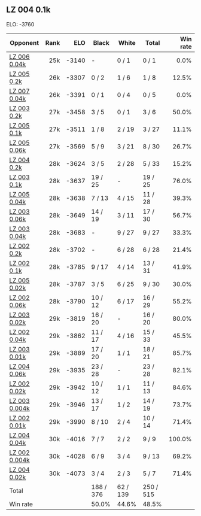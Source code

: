 ## LZ 004 0.1k ##

ELO: -3760

Opponent | Rank | ELO | Black | White | Total | Win rate
---------|-----:|----:|-------|-------|-------|-------:
[LZ 006 0.04k](LZ%20006%200.04k.md) | 25k | -3140 | - | 0 / 1 | 0 / 1 | 0.0%
[LZ 005 0.2k](LZ%20005%200.2k.md) | 26k | -3307 | 0 / 2 | 1 / 6 | 1 / 8 | 12.5%
[LZ 007 0.04k](LZ%20007%200.04k.md) | 26k | -3391 | 0 / 1 | 0 / 4 | 0 / 5 | 0.0%
[LZ 003 0.2k](LZ%20003%200.2k.md) | 27k | -3458 | 3 / 5 | 0 / 1 | 3 / 6 | 50.0%
[LZ 005 0.1k](LZ%20005%200.1k.md) | 27k | -3511 | 1 / 8 | 2 / 19 | 3 / 27 | 11.1%
[LZ 005 0.06k](LZ%20005%200.06k.md) | 27k | -3569 | 5 / 9 | 3 / 21 | 8 / 30 | 26.7%
[LZ 004 0.2k](LZ%20004%200.2k.md) | 28k | -3624 | 3 / 5 | 2 / 28 | 5 / 33 | 15.2%
[LZ 003 0.1k](LZ%20003%200.1k.md) | 28k | -3637 | 19 / 25 | - | 19 / 25 | 76.0%
[LZ 005 0.04k](LZ%20005%200.04k.md) | 28k | -3638 | 7 / 13 | 4 / 15 | 11 / 28 | 39.3%
[LZ 003 0.06k](LZ%20003%200.06k.md) | 28k | -3649 | 14 / 19 | 3 / 11 | 17 / 30 | 56.7%
[LZ 003 0.04k](LZ%20003%200.04k.md) | 28k | -3683 | - | 9 / 27 | 9 / 27 | 33.3%
[LZ 002 0.2k](LZ%20002%200.2k.md) | 28k | -3702 | - | 6 / 28 | 6 / 28 | 21.4%
[LZ 002 0.1k](LZ%20002%200.1k.md) | 28k | -3785 | 9 / 17 | 4 / 14 | 13 / 31 | 41.9%
[LZ 005 0.02k](LZ%20005%200.02k.md) | 28k | -3787 | 3 / 5 | 6 / 25 | 9 / 30 | 30.0%
[LZ 002 0.06k](LZ%20002%200.06k.md) | 28k | -3790 | 10 / 12 | 6 / 17 | 16 / 29 | 55.2%
[LZ 003 0.02k](LZ%20003%200.02k.md) | 29k | -3819 | 16 / 20 | - | 16 / 20 | 80.0%
[LZ 002 0.04k](LZ%20002%200.04k.md) | 29k | -3862 | 11 / 17 | 4 / 16 | 15 / 33 | 45.5%
[LZ 003 0.01k](LZ%20003%200.01k.md) | 29k | -3889 | 17 / 20 | 1 / 1 | 18 / 21 | 85.7%
[LZ 004 0.06k](LZ%20004%200.06k.md) | 29k | -3935 | 23 / 28 | - | 23 / 28 | 82.1%
[LZ 002 0.02k](LZ%20002%200.02k.md) | 29k | -3942 | 10 / 12 | 1 / 1 | 11 / 13 | 84.6%
[LZ 003 0.004k](LZ%20003%200.004k.md) | 29k | -3946 | 13 / 17 | 1 / 2 | 14 / 19 | 73.7%
[LZ 002 0.01k](LZ%20002%200.01k.md) | 29k | -3990 | 8 / 10 | 2 / 4 | 10 / 14 | 71.4%
[LZ 004 0.04k](LZ%20004%200.04k.md) | 30k | -4016 | 7 / 7 | 2 / 2 | 9 / 9 | 100.0%
[LZ 002 0.004k](LZ%20002%200.004k.md) | 30k | -4028 | 6 / 9 | 3 / 4 | 9 / 13 | 69.2%
[LZ 004 0.02k](LZ%20004%200.02k.md) | 30k | -4073 | 3 / 4 | 2 / 3 | 5 / 7 | 71.4%
Total | | | 188 / 376 | 62 / 139 | 250 / 515 | 
Win rate| | | 50.0% | 44.6% | 48.5% | 
